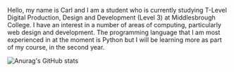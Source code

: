 Hello, my name is Carl and I am a student who is currently studying T-Level Digital Production, Design and Development (Level 3) at Middlesbrough College. I have an interest in a number of areas of computing, particularly web design and development. The programming language that I am most experienced in at the moment is Python but I will be learning more as part of my course, in the second year.

![Anurag's GitHub stats](https://github-readme-stats.vercel.app/api?username=CarlBaines&theme=dark&show_icons=true)
